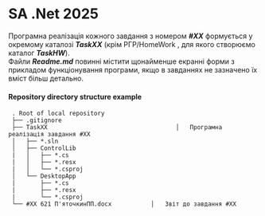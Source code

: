 # SA .Net 2025

Програмна реалізація кожного завдання з номером _**#XX**_ формується у окремому каталозі _**TaskXX**_ (крім РГР/HomeWork , для якого створюємо каталог _**TaskHW**_).<br>
Файли _**Readme.md**_ повинні містити щонайменше екранні форми з прикладом функціонування програми, якщо в завданнях не зазначено їх вміст більш детально.

#### Repository directory structure example
```
 . Root of local repository 
 ├── .gitignore
 ├── TaskXX                                    │   Програмна реалізація завдання #XX 
 │   ├── *.sln							   	
 │   ├── ControlLib
 |   │   ├── *.cs
 |   │   ├── *.resx
 |   │   └── *.csproj
 │   └── DesktopApp
 |       ├── *.cs
 |       ├── *.resx
 |       └── *.csproj
 └── #XX 621 П'яточкинПП.docx			│   Звіт до завдання #XX
```
